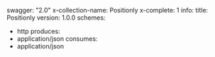 swagger: "2.0"
x-collection-name: Positionly
x-complete: 1
info:
  title: Positionly
  version: 1.0.0
schemes:
- http
produces:
- application/json
consumes:
- application/json